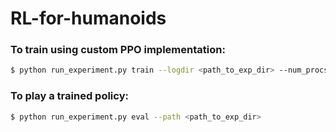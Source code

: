 # RL-for-humanoids


### **To train using custom PPO implementation:** 

```sh
$ python run_experiment.py train --logdir <path_to_exp_dir> --num_procs <num_of_cpu_procs> --env <name_of_environment>
```  


### **To play a trained policy:** 

```sh
$ python run_experiment.py eval --path <path_to_exp_dir>
```
